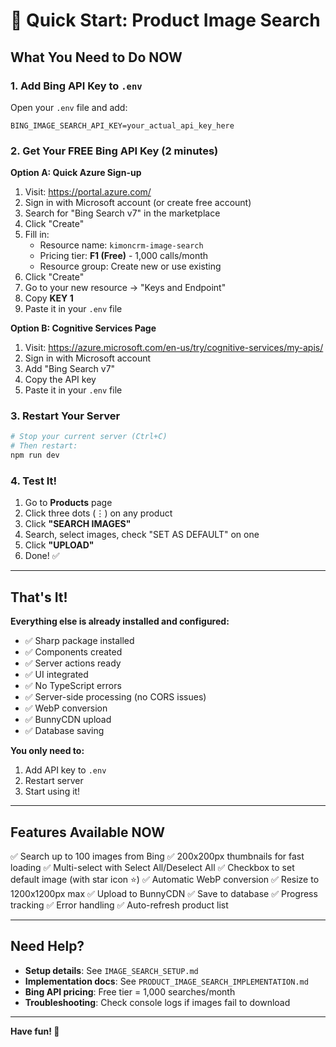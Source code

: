 # 🚀 Quick Start: Product Image Search

## What You Need to Do NOW

### 1. Add Bing API Key to `.env`

Open your `.env` file and add:

```env
BING_IMAGE_SEARCH_API_KEY=your_actual_api_key_here
```

### 2. Get Your FREE Bing API Key (2 minutes)

**Option A: Quick Azure Sign-up**
1. Visit: https://portal.azure.com/
2. Sign in with Microsoft account (or create free account)
3. Search for "Bing Search v7" in the marketplace
4. Click "Create"
5. Fill in:
   - Resource name: `kimoncrm-image-search`
   - Pricing tier: **F1 (Free)** - 1,000 calls/month
   - Resource group: Create new or use existing
6. Click "Create"
7. Go to your new resource → "Keys and Endpoint"
8. Copy **KEY 1**
9. Paste it in your `.env` file

**Option B: Cognitive Services Page**
1. Visit: https://azure.microsoft.com/en-us/try/cognitive-services/my-apis/
2. Sign in with Microsoft account
3. Add "Bing Search v7"
4. Copy the API key
5. Paste it in your `.env` file

### 3. Restart Your Server

```bash
# Stop your current server (Ctrl+C)
# Then restart:
npm run dev
```

### 4. Test It!

1. Go to **Products** page
2. Click three dots (⋮) on any product
3. Click **"SEARCH IMAGES"**
4. Search, select images, check "SET AS DEFAULT" on one
5. Click **"UPLOAD"**
6. Done! ✅

---

## That's It!

**Everything else is already installed and configured:**
- ✅ Sharp package installed
- ✅ Components created
- ✅ Server actions ready
- ✅ UI integrated
- ✅ No TypeScript errors
- ✅ Server-side processing (no CORS issues)
- ✅ WebP conversion
- ✅ BunnyCDN upload
- ✅ Database saving

**You only need to:**
1. Add API key to `.env`
2. Restart server
3. Start using it!

---

## Features Available NOW

✅ Search up to 100 images from Bing
✅ 200x200px thumbnails for fast loading
✅ Multi-select with Select All/Deselect All
✅ Checkbox to set default image (with star icon ⭐)
✅ Automatic WebP conversion
✅ Resize to 1200x1200px max
✅ Upload to BunnyCDN
✅ Save to database
✅ Progress tracking
✅ Error handling
✅ Auto-refresh product list

---

## Need Help?

- **Setup details**: See `IMAGE_SEARCH_SETUP.md`
- **Implementation docs**: See `PRODUCT_IMAGE_SEARCH_IMPLEMENTATION.md`
- **Bing API pricing**: Free tier = 1,000 searches/month
- **Troubleshooting**: Check console logs if images fail to download

---

**Have fun! 🎉**

